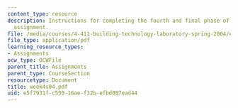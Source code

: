 ```yaml
---
content_type: resource
description: Instructions for completing the fourth and final phase of the first lab
  assignment.
file: /media/courses/4-411-building-technology-laboratory-spring-2004/e5f7931fc55016aef32befbd087ead44_week4s04.pdf
file_type: application/pdf
learning_resource_types:
- Assignments
ocw_type: OCWFile
parent_title: Assignments
parent_type: CourseSection
resourcetype: Document
title: week4s04.pdf
uid: e5f7931f-c550-16ae-f32b-efbd087ead44
---
```


